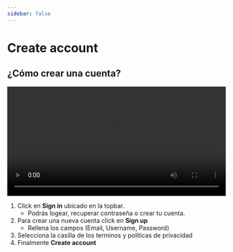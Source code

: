 ```yaml
---
sidebar: false
---
```


# Create account

## ¿Cómo crear una cuenta?

<video class="media-screen" width="100%" controls autoplay>
    <source src="../src/manual/settings/profile/signin.webm" type="video/webm">
</video>

1. Click en **Sign in** ubicado en la topbar.
   - Podrás logear, recuperar contraseña o crear tu cuenta.
2. Para crear una nueva cuenta click en **Sign up**
   - Rellena los campos (Email, Username, Password)
3. Selecciona la casilla de los terminos y políticas de privacidad
4. Finalmente **Create account**
